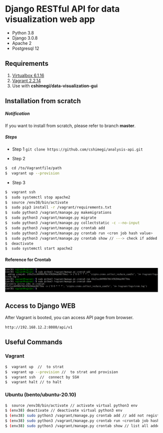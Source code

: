 # Django RESTful API for data visualization web app
* Python 3.8
* Django 3.0.8
* Apache 2
* Postgresql 12


## Requirements
1. [Virtualbox 6.1.16](https://www.virtualbox.org/wiki/Downloads)
2. [Vagrant 2.2.14](https://www.vagrantup.com/downloads)
3. Use with **cshimegi/data-visualization-gui**

## Installation from scratch
##### Notification
If you want to install from scratch, please refer to branch **master**.

##### Steps
* Step 1
`git clone https://github.com/cshimegi/analysis-api.git`

* Step 2
```bash
$  cd /to/Vagrantfile/path
$  vagrant up --provision
```

* Step 3
```bash
$  vagrant ssh
$  sudo systemctl stop apache2
$  source /env38/bin/activate
$  sudo pip3 install -r /vagrant/requirements.txt
$  sudo python3 /vagrant/manage.py makemigrations
$  sudo python3 /vagrant/manage.py migrate
$  sudo python3 /vagrant/manage.py collectstatic -c --no-input
$  sudo python3 /vagrant/manage.py crontab add
$  sudo python3 /vagrant/manage.py crontab run <cron job hash value>
$  sudo python3 /vagrant/manage.py crontab show // ---> check if added or not
$  deactivate
$  sudo systemctl start apache2
```

#### Reference for Crontab
![](_docs/img/crontab.PNG)


## Access to Django WEB
After Vagrant is booted, you can access API page from browser.

`http://192.168.12.2:8080/api/v1`

## Useful Commands
### Vagrant
```bash
$  vagrant up  //  to strat
$  vagrant up --provision //  to strat and provision
$  vagrant ssh  //  connect by SSH
$  vagrant halt // to halt
```

### Ubuntu (bento/ubuntu-20.10)
```bash
$  source /env38/bin/activate // activate virtual python3 env
$ (env38) deactivate // deactivate virtual python3 env
$ (env38) sudo python3 /vagrant/manage.py crontab add // add not registered crontab jobs
$ (env38) sudo python3 /vagrant/manage.py crontab run <crontab job hash value> // run specified registered crontab job
$ (env38) sudo python3 /vagrant/manage.py crontab show // list all added crontab jobs
```
